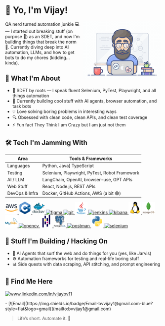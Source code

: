 # 👋 Yo, I'm Vijay!

<img src="./developer.gif" width="250" alt="Developer GIF" style="float:right; margin: 0 0 10px 10px;" />

QA nerd turned automation junkie 💻 — I started out breaking stuff (on purpose 👀) as an SDET, and now I'm building things that break the norm 🚀. Currently diving deep into AI automation, LLMs, and how to get bots to do my chores (kidding… kinda).

## 🧠 What I'm About

- 🧪 SDET by roots — I speak fluent Selenium, PyTest, Playwright, and all things automation
- 🤖 Currently building cool stuff with AI agents, browser automation, and task bots
- 💡 Love solving boring problems in interesting ways
- 🔍 Obsessed with clean code, clean APIs, and clean test coverage
- ⚡ Fun fact They Think I am Crazy but I am just not them

## 🛠️ Tech I'm Jamming With

| Area             | Tools & Frameworks |
|------------------|--------------------|
| Languages        | Python, Java] TypeScript |
| Testing          | Selenium, Playwright, PyTest, Robot Framework |
| AI / LLM         | LangChain, OpenAI, browser-use, GPT APIs |
| Web Stuff        | React, Node.js, REST APIs |
| DevOps & Infra   | Docker, GitHub Actions, AWS (a bit 😅) |

<p align="left"> <a href="https://aws.amazon.com" target="_blank" rel="noreferrer"> <img src="https://raw.githubusercontent.com/devicons/devicon/master/icons/amazonwebservices/amazonwebservices-original-wordmark.svg" alt="aws" width="40" height="40"/> </a> <a href="https://www.w3schools.com/cpp/" target="_blank" rel="noreferrer"> <img src="https://raw.githubusercontent.com/devicons/devicon/master/icons/cplusplus/cplusplus-original.svg" alt="cplusplus" width="40" height="40"/> </a> <a href="https://www.docker.com/" target="_blank" rel="noreferrer"> <img src="https://raw.githubusercontent.com/devicons/devicon/master/icons/docker/docker-original-wordmark.svg" alt="docker" width="40" height="40"/> </a> <a href="https://www.figma.com/" target="_blank" rel="noreferrer"> <img src="https://www.vectorlogo.zone/logos/figma/figma-icon.svg" alt="figma" width="40" height="40"/> </a> <a href="https://git-scm.com/" target="_blank" rel="noreferrer"> <img src="https://www.vectorlogo.zone/logos/git-scm/git-scm-icon.svg" alt="git" width="40" height="40"/> </a> <a href="https://www.java.com" target="_blank" rel="noreferrer"> <img src="https://raw.githubusercontent.com/devicons/devicon/master/icons/java/java-original.svg" alt="java" width="40" height="40"/> </a> <a href="https://www.jenkins.io" target="_blank" rel="noreferrer"> <img src="https://www.vectorlogo.zone/logos/jenkins/jenkins-icon.svg" alt="jenkins" width="40" height="40"/> </a> <a href="https://www.elastic.co/kibana" target="_blank" rel="noreferrer"> <img src="https://www.vectorlogo.zone/logos/elasticco_kibana/elasticco_kibana-icon.svg" alt="kibana" width="40" height="40"/> </a> <a href="https://www.linux.org/" target="_blank" rel="noreferrer"> <img src="https://raw.githubusercontent.com/devicons/devicon/master/icons/linux/linux-original.svg" alt="linux" width="40" height="40"/> </a> <a href="https://www.mongodb.com/" target="_blank" rel="noreferrer"> <img src="https://raw.githubusercontent.com/devicons/devicon/master/icons/mongodb/mongodb-original-wordmark.svg" alt="mongodb" width="40" height="40"/> </a> <a href="https://www.mysql.com/" target="_blank" rel="noreferrer"> <img src="https://raw.githubusercontent.com/devicons/devicon/master/icons/mysql/mysql-original-wordmark.svg" alt="mysql" width="40" height="40"/> </a> <a href="https://opencv.org/" target="_blank" rel="noreferrer"> <img src="https://www.vectorlogo.zone/logos/opencv/opencv-icon.svg" alt="opencv" width="40" height="40"/> </a> <a href="https://pandas.pydata.org/" target="_blank" rel="noreferrer"> <img src="https://raw.githubusercontent.com/devicons/devicon/2ae2a900d2f041da66e950e4d48052658d850630/icons/pandas/pandas-original.svg" alt="pandas" width="40" height="40"/> </a> <a href="https://www.postgresql.org" target="_blank" rel="noreferrer"> <img src="https://raw.githubusercontent.com/devicons/devicon/master/icons/postgresql/postgresql-original-wordmark.svg" alt="postgresql" width="40" height="40"/> </a> <a href="https://postman.com" target="_blank" rel="noreferrer"> <img src="https://www.vectorlogo.zone/logos/getpostman/getpostman-icon.svg" alt="postman" width="40" height="40"/> </a> <a href="https://www.python.org" target="_blank" rel="noreferrer"> <img src="https://raw.githubusercontent.com/devicons/devicon/master/icons/python/python-original.svg" alt="python" width="40" height="40"/> </a> <a href="https://www.selenium.dev" target="_blank" rel="noreferrer"> <img src="https://raw.githubusercontent.com/detain/svg-logos/780f25886640cef088af994181646db2f6b1a3f8/svg/selenium-logo.svg" alt="selenium" width="40" height="40"/> </a> </p>

## 🚧 Stuff I'm Building / Hacking On

- 🧠 AI Agents that surf the web and do things for you (yes, like Jarvis)
- ⚙️ Automation frameworks for testing and real-life boring stuff
- 📊 Side quests with data scraping, API stitching, and prompt engineering

## 📍 Find Me Here

<p align="left">
<a href="https://linkedin.com/in/www.linkedin.com/in/vijaybv11" target="blank"><img align="center" src="https://raw.githubusercontent.com/rahuldkjain/github-profile-readme-generator/master/src/images/icons/Social/linked-in-alt.svg" alt="www.linkedin.com/in/vijaybv11" height="30" width="40" /></a>
</p>
- [![Email](https://img.shields.io/badge/Email-bvvijay1@gmail.com-blue?style=flat&logo=gmail)](mailto:bvvijay1@gmail.com)

> Life’s short. Automate it. 🚀
